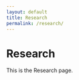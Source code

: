 ```yaml
---
layout: default
title: Research
permalink: /research/
---
```


# Research
This is the Research page.
